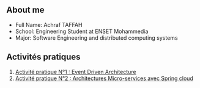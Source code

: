 ## About me
- Full Name: Achraf TAFFAH
- School: Engineering Student at ENSET Mohammedia
- Major: Software Engineering and distributed computing systems

## Activités pratiques
1. [Activité pratique N°1 : Event Driven Architecture](https://github.com/TAFFAHACHRAF/systemes-distribues-glsid3-2023/tree/main/spring-cloud-streams)
2. [Activité pratique N°2 : Architectures Micro-services avec Spring cloud](https://github.com/TAFFAHACHRAF/systemes-distribues-glsid3-2023/tree/main/Mircoservices)
